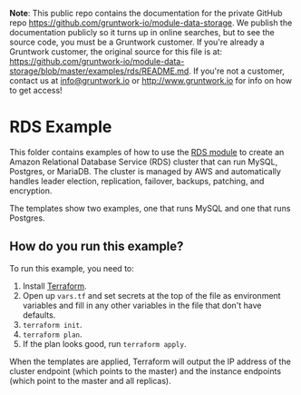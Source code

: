 **Note**: This public repo contains the documentation for the private GitHub repo <https://github.com/gruntwork-io/module-data-storage>.
We publish the documentation publicly so it turns up in online searches, but to see the source code, you must be a Gruntwork customer.
If you're already a Gruntwork customer, the original source for this file is at: <https://github.com/gruntwork-io/module-data-storage/blob/master/examples/rds/README.md>.
If you're not a customer, contact us at <info@gruntwork.io> or <http://www.gruntwork.io> for info on how to get access!

# RDS Example

This folder contains examples of how to use the [RDS module](/modules/rds) to create an Amazon 
Relational Database Service (RDS) cluster that can run MySQL, Postgres, or MariaDB. The cluster is managed by AWS and 
automatically handles leader election, replication, failover, backups, patching, and encryption. 

The templates show two examples, one that runs MySQL and one that runs Postgres.

## How do you run this example?

To run this example, you need to:

1. Install [Terraform](https://www.terraform.io/).
1. Open up `vars.tf` and set secrets at the top of the file as environment variables and fill in any other variables in
   the file that don't have defaults. 
1. `terraform init`.
1. `terraform plan`.
1. If the plan looks good, run `terraform apply`.

When the templates are applied, Terraform will output the IP address of the cluster endpoint (which points to the 
master) and the instance endpoints (which point to the master and all replicas). 
